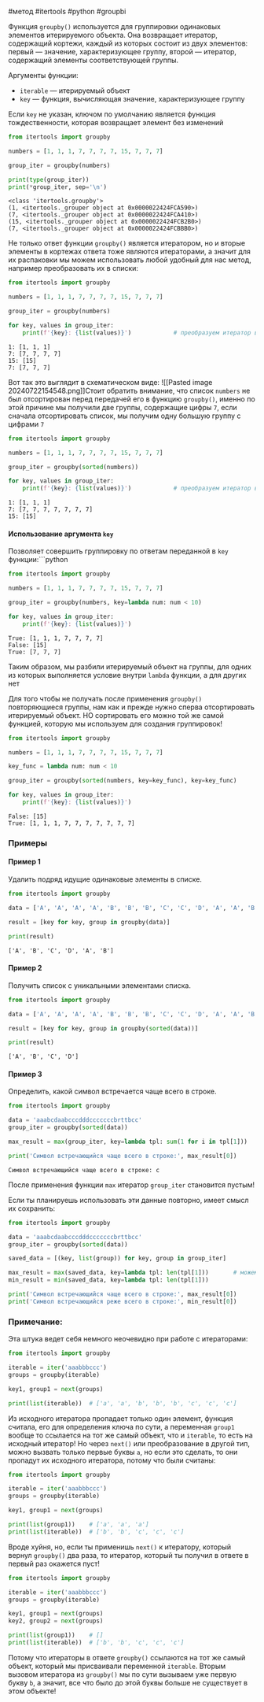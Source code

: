 #метод #itertools #python #groupbi


Функция `groupby()` используется для группировки одинаковых элементов итерируемого объекта. Она возвращает итератор, содержащий кортежи, каждый из которых состоит из двух элементов: первый — значение, характеризующее группу, второй — итератор, содержащий элементы соответствующей группы.

Аргументы функции:
- `iterable` — итерируемый объект
- `key` — функция, вычисляющая значение, характеризующее группу

Если `key` не указан, ключом по умолчанию является функция тождественности, которая возвращает элемент без изменений
```python
from itertools import groupby

numbers = [1, 1, 1, 7, 7, 7, 7, 15, 7, 7, 7]

group_iter = groupby(numbers)

print(type(group_iter))
print(*group_iter, sep='\n')
```
```
<class 'itertools.groupby'>
(1, <itertools._grouper object at 0x0000022424FCA590>)
(7, <itertools._grouper object at 0x0000022424FCA410>)
(15, <itertools._grouper object at 0x0000022424FCB2B0>)
(7, <itertools._grouper object at 0x0000022424FCBBB0>)
```

Не только ответ функции `groupby()` является итератором, но и вторые элементы в кортежах ответа тоже являются итераторами, а значит для их распаковки мы можем использовать любой удобный для нас метод, например преобразовать их в списки:
```python
from itertools import groupby

numbers = [1, 1, 1, 7, 7, 7, 7, 15, 7, 7, 7]

group_iter = groupby(numbers)

for key, values in group_iter:
    print(f'{key}: {list(values)}')            # преобразуем итератор в список
```
```
1: [1, 1, 1]
7: [7, 7, 7, 7]
15: [15]
7: [7, 7, 7]
```

Вот так это выглядит в схематическом виде:
![[Pasted image 20240722154548.png]]Стоит обратить внимание, что список `numbers` не был отсортирован перед передачей его в функцию `groupby()`, именно по этой причине мы получили две группы, содержащие цифры `7`, если сначала отсортировать список, мы получим одну большую группу с цифрами `7`

```python
from itertools import groupby

numbers = [1, 1, 1, 7, 7, 7, 7, 15, 7, 7, 7]

group_iter = groupby(sorted(numbers))

for key, values in group_iter:
    print(f'{key}: {list(values)}')            # преобразуем итератор в список
```
```
1: [1, 1, 1]
7: [7, 7, 7, 7, 7, 7, 7]
15: [15]
```

#### Использование аргумента `key`
Позволяет совершить группировку по ответам переданной в `key` функции:```python
```python
from itertools import groupby

numbers = [1, 1, 1, 7, 7, 7, 7, 15, 7, 7, 7]

group_iter = groupby(numbers, key=lambda num: num < 10)

for key, values in group_iter:
    print(f'{key}: {list(values)}')
```
```
True: [1, 1, 1, 7, 7, 7, 7]
False: [15]
True: [7, 7, 7]
```
Таким образом, мы разбили итерируемый объект на группы, для одних из которых выполняется условие внутри `lambda` функции, а для других нет

Для того чтобы не получать после применения `groupby()` повторяющиеся группы, нам как и прежде нужно сперва отсортировать итерируемый объект. НО сортировать его можно той же самой функцией, которую мы используем для создания группировок! 
```python
from itertools import groupby

numbers = [1, 1, 1, 7, 7, 7, 7, 15, 7, 7, 7]

key_func = lambda num: num < 10

group_iter = groupby(sorted(numbers, key=key_func), key=key_func)

for key, values in group_iter:
    print(f'{key}: {list(values)}')
```
```
False: [15]
True: [1, 1, 1, 7, 7, 7, 7, 7, 7, 7]
```


### Примеры
#### Пример 1
Удалить подряд идущие одинаковые элементы в списке.
```python
from itertools import groupby

data = ['A', 'A', 'A', 'A', 'B', 'B', 'B', 'C', 'C', 'D', 'A', 'A', 'B', 'B', 'B']

result = [key for key, group in groupby(data)] 

print(result)
```
```
['A', 'B', 'C', 'D', 'A', 'B']
```

#### Пример 2
Получить список с уникальными элементами списка.
```python
from itertools import groupby

data = ['A', 'A', 'A', 'A', 'B', 'B', 'B', 'C', 'C', 'D', 'A', 'A', 'B', 'B', 'B']

result = [key for key, group in groupby(sorted(data))] 

print(result)

```
```
['A', 'B', 'C', 'D']
```

#### Пример 3
Определить, какой символ встречается чаще всего в строке.
```python
from itertools import groupby

data = 'aaabcdaabcccdddcccccccbrttbcc'
group_iter = groupby(sorted(data))

max_result = max(group_iter, key=lambda tpl: sum(1 for i in tpl[1]))

print('Символ встречающийся чаще всего в строке:', max_result[0])
```
```
Символ встречающийся чаще всего в строке: c
```
После применения функции `max` итератор `group_iter` становится пустым!

Если ты планируешь использовать эти данные повторно, имеет смысл их сохранить:
```python
from itertools import groupby

data = 'aaabcdaabcccdddcccccccbrttbcc'
group_iter = groupby(sorted(data))

saved_data = [(key, list(group)) for key, group in group_iter]

max_result = max(saved_data, key=lambda tpl: len(tpl[1]))       # можем уже использовать len()
min_result = min(saved_data, key=lambda tpl: len(tpl[1]))

print('Символ встречающийся чаще всего в строке:', max_result[0])
print('Символ встречающийся реже всего в строке:', min_result[0])
```

### Примечание:
Эта штука ведет себя немного неочевидно при работе с итераторами: 
```python
from itertools import groupby

iterable = iter('aaabbbccc')
groups = groupby(iterable)

key1, group1 = next(groups)

print(list(iterable))  # ['a', 'a', 'b', 'b', 'b', 'c', 'c', 'c']
```
Из исходного итератора пропадает только один элемент, функция считала, его для определения ключа по сути, а переменная `group1` вообще то ссылается на тот же самый объект, что и `iterable`, то есть на исходный итератор! Но через `next()` или преобразование в другой тип, можно вызвать только первые буквы `a`, но если это сделать, то они пропадут их исходного итератора, потому что были считаны:
```python
from itertools import groupby

iterable = iter('aaabbbccc')
groups = groupby(iterable)

key1, group1 = next(groups)

print(list(group1))    # ['a', 'a', 'a']
print(list(iterable))  # ['b', 'b', 'c', 'c', 'c']
```
Вроде хуйня, но, если ты применишь `next()` к итератору, который вернул `groupby()` два раза, то итератор, который ты получил в ответе в первый раз окажется пуст!
```python
from itertools import groupby

iterable = iter('aaabbbccc')
groups = groupby(iterable)

key1, group1 = next(groups)
key2, group2 = next(groups)

print(list(group1))    # []
print(list(iterable))  # ['b', 'b', 'c', 'c', 'c']
```
Потому что итераторы в ответе `groupby()` ссылаются на тот же самый объект, который мы присваивали переменной `iterable`. Вторым вызовом итератора из `groupby()` мы по сути вызываем уже первую букву `b`, а значит, все что было до этой буквы больше не существует в этом объекте!
